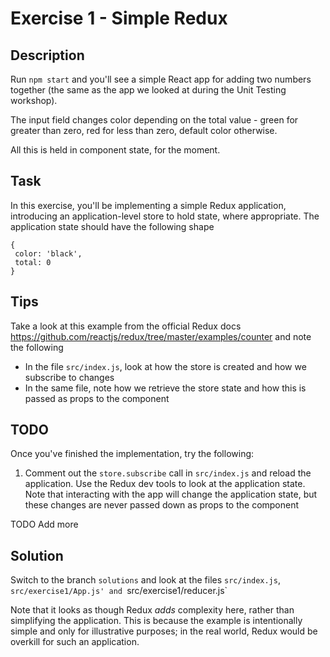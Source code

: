 # Exercise 1 - Simple Redux

## Description

Run `npm start` and you'll see a simple React app for adding two numbers together (the same as the app we looked at 
during the Unit Testing workshop).

The input field changes color depending on the total value - green for greater than zero, red for less than zero, default color otherwise.

All this is held in component state, for the moment.

## Task

In this exercise, you'll be implementing a simple Redux application, introducing an application-level 
store to hold state, where appropriate. The application state should have the following shape

```
{
 color: 'black',
 total: 0
}
```

## Tips

Take a look at this example from the official Redux docs https://github.com/reactjs/redux/tree/master/examples/counter and note
the following 

- In the file `src/index.js`, look at how the store is created and how we subscribe to changes
- In the same file, note how we retrieve the store state and how this is passed as props to the component

## TODO

Once you've finished the implementation, try the following:

1. Comment out the `store.subscribe` call in `src/index.js` and reload the application. Use the Redux dev tools to look at the application
state. Note that interacting with the app will change the application state, but these changes are never passed down as props to 
the component

TODO Add more

## Solution

Switch to the branch `solutions` and look at the files `src/index.js`, `src/exercise1/App.js' and `src/exercise1/reducer.js` 

Note that it looks as though Redux *adds* complexity here, rather than simplifying the application. This is because the 
example is intentionally simple and only for illustrative purposes; in the real world, Redux would be overkill for such an application.
